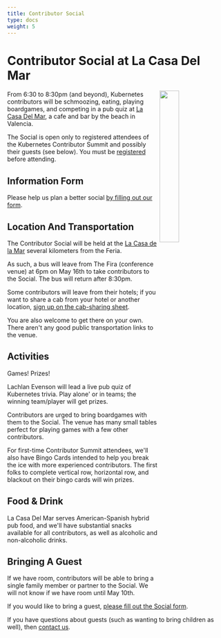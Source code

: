 ```yaml
---
title: Contributor Social
type: docs
weight: 5
---
```


# Contributor Social at La Casa Del Mar

<img align="right" src="/events/kcseu/casadelmar.jpg" width="30%">

From 6:30 to 8:30pm (and beyond), Kubernetes contributors will be schmoozing,
eating, playing boardgames, and competing in a pub quiz at [La Casa Del Mar](https://lacasadelamar.com/espacios-patacona/), 
a cafe and bar by the beach in Valencia.

The Social is open only to registered attendees of the Kubernetes Contributor
Summit and possibly their guests (see below).  You must be [registered](https://cvent.me/384mb9)
before attending.

## Information Form

Please help us plan a better social [by filling out our form](https://www.surveymonkey.com/r/kccseu22social).

## Location And Transportation

The Contributor Social will be held at the
<a href="https://lacasadelamar.com/espacios-patacona/" rel="noopener noreferrer" target="_blank">La Casa de la Mar</a>
several kilometers from the Feria.

As such, a bus will leave from The Fira (conference venue) at 6pm on May 16th
to take contributors to the Social.  The bus will return after 8:30pm.

Some contributors will leave from their hotels; if you want to share a cab from
your hotel or another location, 
[sign up on the cab-sharing sheet](https://bit.ly/cseu22carpools).

You are also welcome to get there on your own.  There aren't any good public 
transportation links to the venue.

## Activities

Games!  Prizes!

Lachlan Evenson will lead a live pub quiz of Kubernetes trivia.  Play alone'
or in teams; the winning team/player will get prizes.

Contributors are urged to bring boardgames with them to the Social.  The venue
has many small tables perfect for playing games with a few other contributors.

For first-time Contributor Summit attendees, we'll also have Bingo Cards
intended to help you break the ice with more experienced contributors. The
first folks to complete vertical row, horizontal row, and blackout on their 
bingo cards will win prizes.

## Food & Drink

La Casa Del Mar serves American-Spanish hybrid pub food, and we'll have substantial
snacks available for all contributors, as well as alcoholic and non-alcoholic 
drinks.

## Bringing A Guest

If we have room, contributors will be able to bring a single family member or 
partner to the Social.  We will not know if we have room until May 10th.  

If you would like to bring a guest, [please fill out the Social form](https://www.surveymonkey.com/r/kccseu22social).

If you have questions about guests (such as wanting to bring children as well),
then [contact us](mailto:community@cncf.io).
